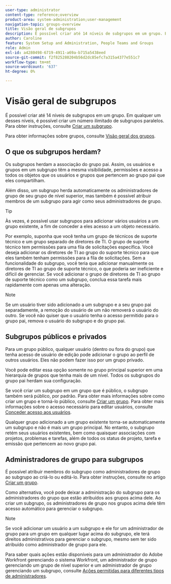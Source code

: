 ```yaml
---
user-type: administrator
content-type: reference;overview
product-area: system-administration;user-management
navigation-topic: groups-overview
title: Visão geral de subgrupos
description: É possível criar até 14 níveis de subgrupos em um grupo. Em qualquer um desses níveis, é possível criar um número ilimitado de subgrupos paralelos.
author: Caroline
feature: System Setup and Administration, People Teams and Groups
role: Admin
exl-id: a4280498-6719-4911-a69a-b715a5438eed
source-git-commit: f2f825280204b56d2dc85efc7a315a4377e551c7
workflow-type: tm+mt
source-wordcount: '637'
ht-degree: 0%

---
```


# Visão geral de subgrupos

É possível criar até 14 níveis de subgrupos em um grupo. Em qualquer um desses níveis, é possível criar um número ilimitado de subgrupos paralelos. Para obter instruções, consulte [Criar um subgrupo](../../../administration-and-setup/manage-groups/create-and-manage-subgroups/create-a-subgroup.md).

Para obter informações sobre grupos, consulte [Visão geral dos grupos](../../../administration-and-setup/manage-groups/groups-overview/groups.md).

## O que os subgrupos herdam?

Os subgrupos herdam a associação do grupo pai. Assim, os usuários e grupos em um subgrupo têm a mesma visibilidade, permissões e acesso a todos os objetos que os usuários e grupos que pertencem ao grupo pai que eles compartilham.

Além disso, um subgrupo herda automaticamente os administradores de grupo de seu grupo de nível superior, mas também é possível atribuir membros de um subgrupo para agir como seus administradores de grupo.

>[!TIP]
>
>Às vezes, é possível usar subgrupos para adicionar vários usuários a um grupo existente, a fim de conceder a eles acesso a um objeto necessário.
>
>Por exemplo, suponha que você tenha um grupo de técnicos de suporte técnico e um grupo separado de diretores de TI. O grupo de suporte técnico tem permissões para uma fila de solicitações específica. Você deseja adicionar os diretores de TI ao grupo do suporte técnico para que eles também tenham permissões para a fila de solicitações. Sem a funcionalidade do subgrupo, você teria que adicionar manualmente os diretores de TI ao grupo de suporte técnico, o que poderia ser ineficiente e difícil de gerenciar. Se você adicionar o grupo de diretores de TI ao grupo de suporte técnico como um subgrupo, conclua essa tarefa mais rapidamente com apenas uma alteração.

>[!NOTE]
>
>Se um usuário tiver sido adicionado a um subgrupo e a seu grupo pai separadamente, a remoção do usuário de um não removerá o usuário do outro. Se você não quiser que o usuário tenha o acesso permitido para o grupo pai, remova o usuário do subgrupo e do grupo pai.

## Subgrupos públicos e privados

Para um grupo público, qualquer usuário (dentro ou fora do grupo) que tenha acesso de usuário de edição pode adicionar o grupo ao perfil de outros usuários. Eles não podem fazer isso por um grupo privado.

Você pode editar essa opção somente no grupo principal superior em uma hierarquia de grupos que tenha mais de um nível. Todos os subgrupos do grupo pai herdam sua configuração.

Se você criar um subgrupo em um grupo que é público, o subgrupo também será público, por padrão. Para obter mais informações sobre como criar um grupo e torná-lo público, consulte [Criar um grupo](../../../administration-and-setup/manage-groups/create-and-manage-groups/create-a-group.md). Para obter mais informações sobre o acesso necessário para editar usuários, consulte [Conceder acesso aos usuários](../../../administration-and-setup/add-users/configure-and-grant-access/grant-access-other-users.md).

Qualquer grupo adicionado a um grupo existente torna-se automaticamente um subgrupo e não é mais um grupo principal. No entanto, o subgrupo retém seus usuários existentes, bem como quaisquer associações com projetos, problemas e tarefas, além de todos os status de projeto, tarefa e emissão que pertencem ao novo grupo pai.

## Administradores de grupo para subgrupos

<!--
Group Admins of a subgroup can't manage statuses or project preferences of the subgroup YET (Sprint 22/Oct 28, 2020)</p>
-->

É possível atribuir membros do subgrupo como administradores de grupo ao subgrupo ao criá-lo ou editá-lo. Para obter instruções, consulte [](../../../administration-and-setup/manage-groups/create-and-manage-groups/create-a-group.md#create) no artigo [Criar um grupo](../../../administration-and-setup/manage-groups/create-and-manage-groups/create-a-group.md).

Como alternativa, você pode deixar a administração do subgrupo para os administradores do grupo que estão atribuídos aos grupos acima dele. Ao criar um subgrupo, os administradores de grupo nos grupos acima dele têm acesso automático para gerenciar o subgrupo.

>[!NOTE]
>
>Se você adicionar um usuário a um subgrupo e ele for um administrador de grupo para um grupo em qualquer lugar acima do subgrupo, ele terá direitos administrativos para gerenciar o subgrupo, mesmo sem ter sido atribuído como administrador de grupo para ele.

Para saber quais ações estão disponíveis para um administrador do Adobe Workfront gerenciando o sistema Workfront, um administrador de grupo gerenciando um grupo de nível superior e um administrador de grupo gerenciando um subgrupo, consulte [Ações permitidas para diferentes tipos de administradores](../../../administration-and-setup/manage-groups/group-roles/group-actions-allowed-different-types-admins.md).
